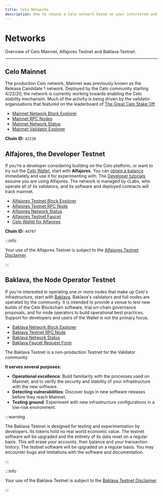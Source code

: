 ```yaml
---
title: Celo Networks
description: How to choose a Celo network based on your interested and objectives.
---
```


# Networks

Overview of Celo Mainnet, Alfajores Testnet and Baklava Testnet.

---

## Celo Mainnet

The production Celo network, Mainnet was previously known as the Release Candidate 1 network. Deployed by the Celo community starting 4/22/20, the network is currently working towards enabling the Celo stability mechansim. Much of the activity is being driven by the validator organisations that featured on the leaderboard of [The Great Celo Stake Off](https://forum.celo.org/t/the-great-celo-stake-off-the-details/136).

- [Mainnet Network Block Explorer](http://explorer.celo.org/)
- [Mainnet RPC Nodes](https://docs.celo.org/learn/developer-tools#hosted-nodes)
- [Mainnet Network Status](https://stats.celo.org/)
- [Mainnet Validator Explorer](https://validators.celo.org/)

**Chain ID:** `42220`

## Alfajores, the Developer Testnet

If you're a developer considering building on the Celo platform, or want to try out the [Celo Wallet](https://celo.org/build/wallet), start with **Alfajores**. You can [obtain a balance](https://celo.org/build/faucet) immediately and use it for experimenting with. The [Developer tutorials](/developer/) assume you are using Alfajores. The network is managed by cLabs, who operate all of its validators, and its software and deployed contracts will track mainnet.

- [Alfajores Testnet Block Explorer](https://alfajores-blockscout.celo-testnet.org)
- [Alfajores Testnet RPC Node](https://docs.celo.org/network/node/forno#alfajores-testnet)
- [Alfajores Network Status](https://alfajores-celostats.celo-testnet.org)
- [Alfajores Testnet Faucet](https://faucet.celo.org)
- [Celo Wallet for Alfajores](https://celo.org/build/wallet)

**Chain ID:** `44787`

:::info

Your use of the Alfajores Testnet is subject to the [Alfajores Testnet Disclaimer](/network/alfajores/disclaimer).

:::

## Baklava, the Node Operator Testnet

If you're interested in operating one or more nodes that make up Celo's infrastructure, start with [Baklava](/network/baklava/). Baklava's validators and full nodes are operated by the community. It is intended to provide a venue to test new builds of the Celo Blockchain software, trial on-chain governance proposals, and for node operators to build operational best practices. Support for developers and users of the Wallet is not the primary focus.

- [Baklava Network Block Explorer](https://baklava-blockscout.celo-testnet.org)
- [Baklava Testnet RPC Node](https://docs.celo.org/network/node/forno#baklava-testnet)
- [Baklava Network Status](https://baklava-celostats.celo-testnet.org)
- [Baklava Faucet Request Form](https://forms.gle/JTYkMAJWTAUQp1sv9)

The Baklava Testnet is a non-production Testnet for the Validator community.

**It serves several purposes:**

- **Operational excellence**: Build familiarity with the processes used on Mainnet, and to verify the security and stability of your infrastructure with the new software.
- **Detecting vulnerabilities**: Discover bugs in new software releases before they reach Mainnet.
- **Testing ground**: Experiment with new infrastructure configurations in a low-risk environment.

:::warning

The Baklava Testnet is designed for testing and experimentation by developers. Its tokens hold no real world economic value. The testnet software will be upgraded and the entirety of its data reset on a regular basis. This will erase your accounts, their balance and your transaction history. The testnet software will be upgraded on a regular basis. You may encounter bugs and limitations with the software and documentation.

:::

:::info

Your use of the Baklava Testnet is subject to the [Baklava Testnet Disclaimer](/network/baklava/disclaimer).

:::
